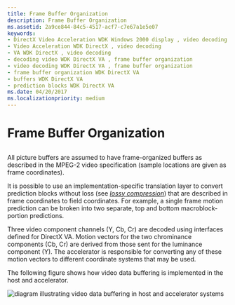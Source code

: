 ```yaml
---
title: Frame Buffer Organization
description: Frame Buffer Organization
ms.assetid: 2a9ce844-84c5-4517-acf7-c7e67a1e5e07
keywords:
- DirectX Video Acceleration WDK Windows 2000 display , video decoding
- Video Acceleration WDK DirectX , video decoding
- VA WDK DirectX , video decoding
- decoding video WDK DirectX VA , frame buffer organization
- video decoding WDK DirectX VA , frame buffer organization
- frame buffer organization WDK DirectX VA
- buffers WDK DirectX VA
- prediction blocks WDK DirectX VA
ms.date: 04/20/2017
ms.localizationpriority: medium
---
```


# Frame Buffer Organization


## <span id="ddk_frame_buffer_organization_gg"></span><span id="DDK_FRAME_BUFFER_ORGANIZATION_GG"></span>


All picture buffers are assumed to have frame-organized buffers as described in the MPEG-2 video specification (sample locations are given as frame coordinates).

It is possible to use an implementation-specific translation layer to convert prediction blocks without loss (see [*lossy compression*](https://msdn.microsoft.com/library/windows/hardware/ff556305#wdkgloss-lossy-compression)) that are described in frame coordinates to field coordinates. For example, a single frame motion prediction can be broken into two separate, top and bottom macroblock-portion predictions.

Three video component channels (Y, Cb, Cr) are decoded using interfaces defined for DirectX VA. Motion vectors for the two chrominance components (Cb, Cr) are derived from those sent for the luminance component (Y). The accelerator is responsible for converting any of these motion vectors to different coordinate systems that may be used.

The following figure shows how video data buffering is implemented in the host and accelerator.

![diagram illustrating video data buffering in host and accelerator systems](images/hostaccsys.png)

 

 





